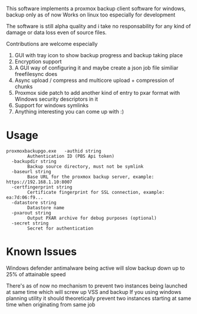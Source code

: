 This software implements a proxmox backup client software for windows, backup only as of now
Works on linux too especially for development

The software is still alpha quality and i take no responsability for any kind of damage or data loss even of source files.

Contributions are welcome especially 

1. GUI with tray icon to show backup progress and backup taking place
2. Encryption support
3. A GUI way of configuring it and maybe create a json job file similiar freefilesync does
4. Async upload / compress and multicore upload + compression of chunks
5. Proxmox side patch to add another kind of entry to pxar format with Windows security descriptors in it
6. Support for windows symlinks
7. Anything interesting you can come up with :)

Usage
=====

```
proxmoxbackupgo.exe   -authid string
        Authentication ID (PBS Api token)
  -backupdir string
        Backup source directory, must not be symlink
  -baseurl string
        Base URL for the proxmox backup server, example: https://192.168.1.10:8007
  -certfingerprint string
        Certificate fingerprint for SSL connection, example: ea:7d:06:f9...
  -datastore string
        Datastore name
  -pxarout string
        Output PXAR archive for debug purposes (optional)
  -secret string
        Secret for authentication
```

Known Issues
============

Windows defender antimalware being active will slow backup down up to 25% of attainable speed 

There's as of now no mechanism to prevent two instances being launched at same time which will screw up VSS and backup
If you using windows planning utility it should theoretically prevent two instances starting at same time when originating from same job

